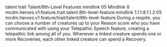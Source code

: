 <ability>
  <metadata>
    <class>talent</class>
    <feature_type>trait</feature_type>
    <file_dpath>Talent/8th-Level Features</file_dpath>
    <item_id>mindlink</item_id>
    <item_index>05</item_index>
    <item_name>Mindlink</item_name>
    <level>8</level>
    <scc>mcdm.heroes.v1:feature.trait.talent.8th-level-feature:mindlink</scc>
    <scdc>1.1.1:8.1.1.2:05</scdc>
    <source>mcdm.heroes.v1</source>
    <type>feature/trait/talent/8th-level-feature</type>
  </metadata>
  <effects>
    <effect type="mundane">During a respite, you can choose a number of creatures up to your Reason score who you have communicated with using your Telepathic Speech feature, creating a telepathic link among all of you. Whenever a linked creature spends one or more Recoveries, each other linked creature can spend a Recovery.</effect>
  </effects>
</ability>
